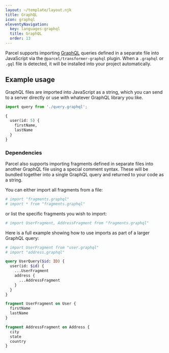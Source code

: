 ```yaml
---
layout: ~/template/layout.njk
title: GraphQL
icon: graphql
eleventyNavigation:
  key: languages-graphql
  title: GraphQL
  order: 13
---
```


Parcel supports importing [GraphQL](https://graphql.org) queries defined in a separate file into JavaScript via the `@parcel/transformer-graphql` plugin.  When a `.graphql` or `.gql` file is detected, it will be installed into your project automatically.

## Example usage

GraphQL files are imported into JavaScript as a string, which you can send to a server directly or use with whatever GraphQL library you like.

<sample>
<sample-file name="app.js">

```js
import query from './query.graphql';
```

</sample-file>
<sample-file name="query.graphql">

```graphql
{
  user(id: 5) {
    firstName,
    lastName
  }
}
```

</sample-file>
</sample>

### Dependencies

Parcel also supports importing fragments defined in separate files into another GraphQL file using a special comment syntax. These will be bundled together into a single GraphQL query and returned to your code as a string.

You can either import all fragments from a file:

```graphql
# import "fragments.graphql"
# import * from "fragments.graphql"
```

or list the specific fragments you wish to import:

```graphql
# import UserFragment, AddressFragment from "fragments.graphql"
```

Here is a full example showing how to use imports as part of a larger GraphQL query:

<sample>
<sample-file name="query.graphql">

```graphql
# import UserFragment from "user.graphql"
# import "address.graphql"

query UserQuery($id: ID) {
  user(id: $id) {
    ...UserFragment
    address {
      ...AddressFragment
    }
  }
}
```

</sample-file>
<sample-file name="user.graphql">

```graphql
fragment UserFragment on User {
  firstName
  lastName
}
```

</sample-file>
<sample-file name="address.graphql">

```graphql
fragment AddressFragment on Address {
  city
  state
  country
}
```

</sample-file>
</sample>

